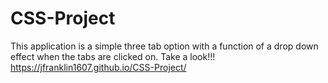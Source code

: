 # CSS-Project
This application is a simple three tab option with a function of a drop down effect when the tabs are clicked on.
Take a look!!! https://jfranklin1607.github.io/CSS-Project/

